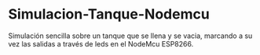 # Simulacion-Tanque-Nodemcu
Simulación sencilla sobre un tanque que se llena y se vacia, marcando a su vez las salidas a través de leds en el NodeMcu ESP8266.
